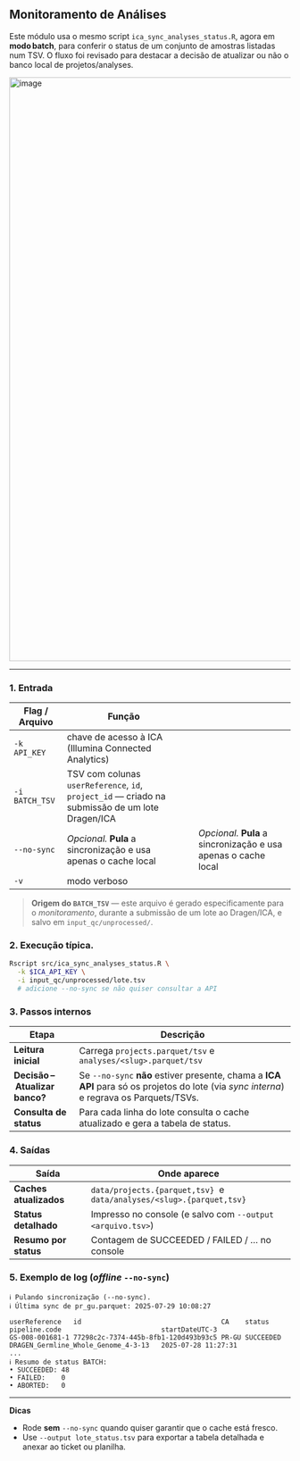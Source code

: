 ## Monitoramento de Análises

Este módulo usa o mesmo script `ica_sync_analyses_status.R`, agora em **modo batch**, para conferir o status de um conjunto de amostras listadas num TSV.  O fluxo foi revisado para destacar a decisão de atualizar ou não o banco local de projetos/analyses.

<img width="2090" height="1046" alt="image" src="https://github.com/user-attachments/assets/d967bcd8-5f08-43d3-ac5a-7a577f3766f3" />

---

### 1. Entrada

| Flag / Arquivo | Função                                                                                                                              |   |                                                                 |
| -------------- | ----------------------------------------------------------------------------------------------------------------------------------- | - | --------------------------------------------------------------- |
| `-k API_KEY`   | chave de acesso à ICA (Illumina Connected Analytics)                                                                                |   |                                                                 |
| `-i BATCH_TSV` | TSV com colunas `userReference`, `id`, `project_id` — criado na submissão de um lote Dragen/ICA                                     |   |                                                                 |
| `--no-sync`    | *Opcional.* **Pula** a sincronização e usa apenas o cache local                                                                     |   | *Opcional.* **Pula** a sincronização e usa apenas o cache local |
| `-v`           | modo verboso                                                                                                                        |   |                                                                 |

> **Origem do `BATCH_TSV`** — este arquivo é gerado especificamente para o *monitoramento*, durante a submissão de um lote ao Dragen/ICA, e salvo em `input_qc/unprocessed/`.

### 2. Execução típica. 

```bash
Rscript src/ica_sync_analyses_status.R \
  -k $ICA_API_KEY \
  -i input_qc/unprocessed/lote.tsv
  # adicione --no-sync se não quiser consultar a API
```

### 3. Passos internos

| Etapa                          | Descrição                                                                                                                                 |
| ------------------------------ | ----------------------------------------------------------------------------------------------------------------------------------------- |
| **Leitura inicial**            | Carrega `projects.parquet/tsv` e `analyses/<slug>.parquet/tsv`                                                                            |
| **Decisão – Atualizar banco?** | Se `--no-sync` **não** estiver presente, chama a **ICA API** para só os projetos do lote (via *sync interna*) e regrava os Parquets/TSVs. |
| **Consulta de status**         | Para cada linha do lote consulta o cache atualizado e gera a tabela de status.                                                            |

### 4. Saídas

| Saída                  | Onde aparece                                                           |
| ---------------------- | ---------------------------------------------------------------------- |
| **Caches atualizados** | `data/projects.{parquet,tsv}`  e  `data/analyses/<slug>.{parquet,tsv}` |
| **Status detalhado**   | Impresso no console (e salvo com `--output <arquivo.tsv>`)             |
| **Resumo por status**  | Contagem de SUCCEEDED / FAILED / … no console                          |

### 5. Exemplo de log (*offline* `--no-sync`)

```
ℹ Pulando sincronização (--no-sync).
ℹ Última sync de pr_gu.parquet: 2025‑07‑29 10:08:27

userReference   id                                   CA    status    pipeline.code                         startDateUTC-3
GS-008‑001681‑1 77298c2c‑7374‑445b‑8fb1‑120d493b93c5 PR-GU SUCCEEDED DRAGEN_Germline_Whole_Genome_4‑3‑13   2025‑07‑28 11:27:31
...
ℹ Resumo de status BATCH:
• SUCCEEDED: 48
• FAILED:    0
• ABORTED:   0
```

---

**Dicas**

* Rode **sem** `--no-sync` quando quiser garantir que o cache está fresco.
* Use `--output lote_status.tsv` para exportar a tabela detalhada e anexar ao ticket ou planilha.
